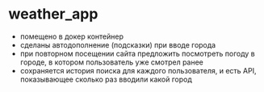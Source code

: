 # weather_app

- помещено в докер контейнер
- сделаны автодополнение (подсказки) при вводе города
- при повторном посещении сайта предложить посмотреть погоду в городе, в котором пользователь уже смотрел ранее
- сохраняется история поиска для каждого пользователя, и есть API, показывающее сколько раз вводили какой город

